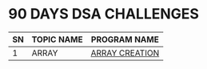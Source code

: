 <div>
    <h1> 90 DAYS DSA CHALLENGES</h1>            
    <table>
      <thead>
        <tr>
          <th>SN</th>
            <th>TOPIC NAME</th>
          <th>PROGRAM NAME</th>
        </tr>
      </thead>
      <tbody>
        <tr>
          <td>1</td>
            <td>ARRAY</td>
          <td><a href="https://github.com/99monisha/90-DAYS-DSA-CHALLENGES/blob/master/DAY-1/array.cpp">ARRAY CREATION</a></td>
      </tr>
      </tbody>

